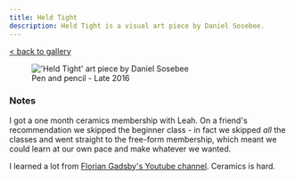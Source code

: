 ```yaml
---
title: Held Tight
description: Held Tight is a visual art piece by Daniel Sosebee.
---
```


<a class="card" href="/art#held-tight">< back to gallery</a>

<figure>
<img src="/assets/art/held-tight.jpg" alt="'Held Tight' art piece by Daniel Sosebee"/>
<figcaption>Pen and pencil - Late 2016</figcaption>
</figure>

### Notes
I got a one month ceramics membership with Leah. On a friend's recommendation we skipped the beginner class - in fact we skipped _all_ the classes and went straight to the free-form membership, which meant we could learn at our own pace and make whatever we wanted.

I learned a lot from [Florian Gadsby's Youtube channel](https://www.youtube.com/@floriangadsby). Ceramics is hard.